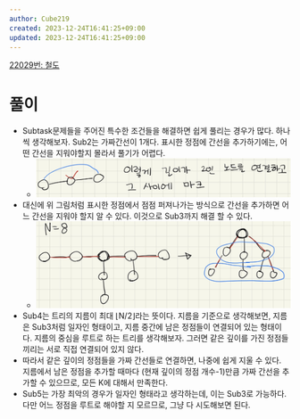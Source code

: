 ```yaml
---
author: Cube219
created: 2023-12-24T16:41:25+09:00
updated: 2023-12-24T16:41:25+09:00
---
```


[22029번: 철도](https://www.acmicpc.net/problem/22029)

# 풀이

* Subtask문제들을 주어진 특수한 조건들을 해결하면 쉽게 풀리는 경우가 많다. 하나씩 생각해보자. Sub2는 가짜간선이 1개다. 표시한 정점에 간선을 추가하기에는, 어떤 간선을 지워야할지 몰라서 풀기가 어렵다.
    * ![|600](attachments/FciC_8CagAMlBpG.jpeg)
* 대신에 위 그림처럼 표시한 정점에서 점점 퍼져나가는 방식으로 간선을 추가하면 어느 간선을 지워야 할지 알 수 있다. 이것으로 Sub3까지 해결 할 수 있다.
    * ![|600](attachments/FciDN-vacAAWxcM.jpeg)
* Sub4는 트리의 지름이 최대 ⌊N/2⌋라는 뜻이다. 지름을 기준으로 생각해보면, 지름은 Sub3처럼 일자인 형태이고, 지름 중간에 남은 정점들이 연결되어 있는 형태이다. 지름의 중심을 루트로 하는 트리를 생각해보자. 그러면 같은 깊이를 가진 정점들끼리는 서로 직접 연결되어 있지 않다.
* 따라서 같은 깊이의 정점들을 가짜 간선들로 연결하면, 나중에 쉽게 지울 수 있다. 지름에서 남은 정점을 추가할 때마다 (현재 깊이의 정점 개수-1)만큼 가짜 간선을 추가할 수 있으므로, 모든 K에 대해서 만족한다.
* Sub5는 가장 최악의 경우가 일자인 형태라고 생각하는데, 이는 Sub3로 가능하다. 다만 어느 정점을 루트로 해야할 지 모르므로, 그냥 다 시도해보면 된다.